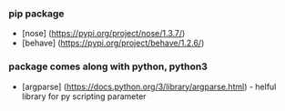 ### pip package
* [nose] (https://pypi.org/project/nose/1.3.7/)
* [behave] (https://pypi.org/project/behave/1.2.6/)

### package comes along with python, python3
* [argparse] (https://docs.python.org/3/library/argparse.html) - helful library for py scripting parameter 
